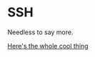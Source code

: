# SSH

Needless to say more.

[Here's the whole cool thing](https://www.digitalocean.com/community/tutorials/ssh-essentials-working-with-ssh-servers-clients-and-keys#basic-connection-instructions)

